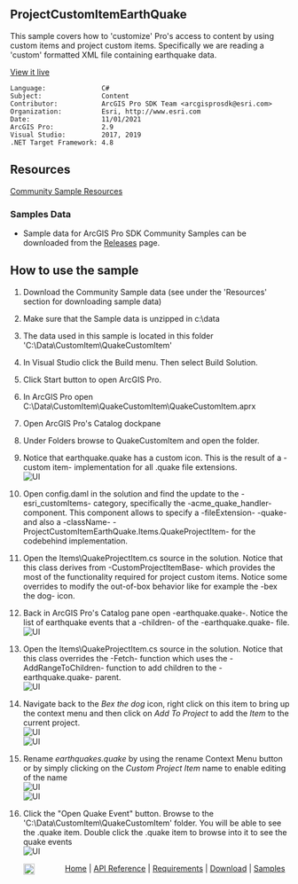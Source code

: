 ## ProjectCustomItemEarthQuake

<!-- TODO: Write a brief abstract explaining this sample -->
This sample covers how to 'customize' Pro's access to content by using custom items and project custom items.  Specifically we are reading a 'custom' formatted XML file containing earthquake data.  
  


<a href="http://pro.arcgis.com/en/pro-app/sdk/" target="_blank">View it live</a>

<!-- TODO: Fill this section below with metadata about this sample-->
```
Language:              C#
Subject:               Content
Contributor:           ArcGIS Pro SDK Team <arcgisprosdk@esri.com>
Organization:          Esri, http://www.esri.com
Date:                  11/01/2021
ArcGIS Pro:            2.9
Visual Studio:         2017, 2019
.NET Target Framework: 4.8
```

## Resources

[Community Sample Resources](https://github.com/Esri/arcgis-pro-sdk-community-samples#resources)

### Samples Data

* Sample data for ArcGIS Pro SDK Community Samples can be downloaded from the [Releases](https://github.com/Esri/arcgis-pro-sdk-community-samples/releases) page.  

## How to use the sample
<!-- TODO: Explain how this sample can be used. To use images in this section, create the image file in your sample project's screenshots folder. Use relative url to link to this image using this syntax: ![My sample Image](FacePage/SampleImage.png) -->
1. Download the Community Sample data (see under the 'Resources' section for downloading sample data)  
1. Make sure that the Sample data is unzipped in c:\data   
1. The data used in this sample is located in this folder 'C:\Data\CustomItem\QuakeCustomItem'  
1. In Visual Studio click the Build menu. Then select Build Solution.  
1. Click Start button to open ArcGIS Pro.  
1. In ArcGIS Pro open C:\Data\CustomItem\QuakeCustomItem\QuakeCustomItem.aprx  
1. Open ArcGIS Pro's Catalog dockpane  
1. Under Folders browse to QuakeCustomItem and open the folder.    
1. Notice that earthquake.quake has a custom icon.  This is the result of a -custom item- implementation for all .quake file extensions.  
![UI](Screenshots/Screen1.png)    
  
1. Open config.daml in the solution and find the update to the -esri_customItems- category, specifically the -acme_quake_handler- component.  This component allows to specify a -fileExtension- -quake- and also a -className- -ProjectCustomItemEarthQuake.Items.QuakeProjectItem- for the codebehind implementation.  
1. Open the Items\QuakeProjectItem.cs source in the solution.  Notice that this class derives from -CustomProjectItemBase- which provides the most of the functionality required for project custom items.  Notice some overrides to modify the out-of-box behavior like for example the -bex the dog- icon.  
1. Back in ArcGIS Pro's Catalog pane open -earthquake.quake-.  Notice the list of earthquake events that a -children- of the -earthquake.quake- file.  
![UI](Screenshots/Screen1.png)     
  
1. Open the Items\QuakeProjectItem.cs source in the solution.  Notice that this class overrides the -Fetch- function which uses the -AddRangeToChildren- function to add children to the -earthquake.quake- parent.  
![UI](Screenshots/Screen2.png)     
  
1. Navigate back to the *Bex the dog* icon, right click on this item to bring up the context menu and then click on *Add To Project* to add the *Item* to the current project.  
![UI](Screenshots/Screen3.png)  
![UI](Screenshots/Screen4.png)  
  
1. Rename *earthquakes.quake* by using the rename Context Menu button or by simply clicking on the *Custom Project Item* name to enable editing of the name  
![UI](Screenshots/Screen5.png)  
![UI](Screenshots/Screen6.png)  
  
1. Click the "Open Quake Event" button. Browse to the 'C:\Data\CustomItem\QuakeCustomItem' folder. You will be able to see the .quake item.  Double click the .quake item to browse into it to see the quake events  
![UI](Screenshots/Screen6.png)  
  


<!-- End -->

&nbsp;&nbsp;&nbsp;&nbsp;&nbsp;&nbsp;<img src="https://esri.github.io/arcgis-pro-sdk/images/ArcGISPro.png"  alt="ArcGIS Pro SDK for Microsoft .NET Framework" height = "20" width = "20" align="top"  >
&nbsp;&nbsp;&nbsp;&nbsp;&nbsp;&nbsp;&nbsp;&nbsp;&nbsp;&nbsp;&nbsp;&nbsp;
[Home](https://github.com/Esri/arcgis-pro-sdk/wiki) | <a href="https://pro.arcgis.com/en/pro-app/latest/sdk/api-reference" target="_blank">API Reference</a> | [Requirements](https://github.com/Esri/arcgis-pro-sdk/wiki#requirements) | [Download](https://github.com/Esri/arcgis-pro-sdk/wiki#installing-arcgis-pro-sdk-for-net) | <a href="https://github.com/esri/arcgis-pro-sdk-community-samples" target="_blank">Samples</a>
